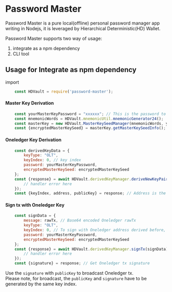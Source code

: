 # Password Master

Password Master is a pure local(offline) personal password manager app writing in Nodejs, it is leveraged by Hierarchical Deterministic(HD) Wallet.

Password Master supports two way of usage:
1. integrate as a npm dependency
2. CLI tool

## Usage for Integrate as npm dependency

import
```javascript
    const HDVault = require('password-master');
```

#### Master Key Derivation
```javascript
    const yourMasterKeyPassword = "xxxxxx"; // This is the password to encrypt your master key
    const mnemonicWords = HDVault.mnemonicUtil.mnemonicGenerator24();
    const masterKey = new HDVault.MasterKeySeedManager(mnemonicWords, yourMasterKeyPassword);
    const {encryptedMasterKeySeed} = masterKey.getMasterKeySeedInfo(); // You need to store this encryptedMasterKeySeed for later usage
```

#### Oneledger Key Derivation
```javascript
    const derivedKeyData = {
        keyType: "OLT",
        keyIndex: 0, // key index
        password: yourMasterKeyPassword,
        encryptedMasterKeySeed: encryptedMasterKeySeed
    };
    const {response} = await HDVault.derivedKeyManager.deriveNewKeyPair(derivedKeyData).catch(error => {
        // handler error here
    });
    const {keyIndex, address, publicKey} = response; // Address is the Oneledger address derived based on key index, publicKey is the public key associated to this address
```

#### Sign tx with Oneledger Key
```javascript
    const signData = {
        message: rawTx, // Base64 encoded Oneledger rawTx
        keyType: "OLT",
        keyIndex: 0, // To sign with Oneledger address derived before, please using the same key index here
        password: yourMasterKeyPassword,
        encryptedMasterKeySeed: encryptedMasterKeySeed
    };
    const {response} = await HDVault.derivedKeyManager.signTx(signData).catch(error => {
        // handler error here
    });
    const {signature} = response; // Get Oneledger tx signature
```

Use the `signature` with `publicKey` to broadcast Oneledger tx.   
Please note, for broadcast, the `publicKey` and `signature` have to be generated by the same key index.


